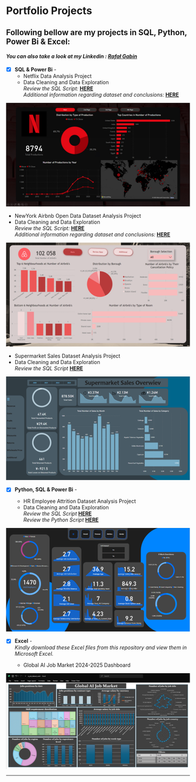 # Portfolio Projects

## Following bellow are my projects in SQL, Python, Power Bi & Excel: <br />

#### *You can also take a look at my Linkedin : [Rafał Gabin](https://www.linkedin.com/in/rafał-gabin-4a144a250/)* <br />




- [x] **SQL & Power Bi** -
  - Netflix Data Analysis Project<br />
  - Data Cleaning and Data Exploration<br />
    *Review the SQL Script:* **[HERE](https://github.com/Rafalgabin/PortfolioProjects/blob/main/Netflix)**<br />
    *Additional information regarding dataset and conclusions:* **[HERE](https://github.com/Rafalgabin/PortfolioProjects/blob/main/Netflix%20readme)**<br />


![Netflix Dashboard](visuals/Netflix1.jpg)



  - NewYork Airbnb Open Data Dataset Analysis Project <br />
  - Data Cleaning and Data Exploration <br />
    *Review the SQL Script:* **[HERE](https://github.com/Rafalgabin/PortfolioProjects/blob/main/Airbnb_Open_DataProject)**<br />
    *Additional information regarding dataset and conclusions:* **[HERE](https://github.com/Rafalgabin/PortfolioProjects/blob/main/Airbnb%20Open%20Data%20readme)**<br />


![Airbnb Dashboard](visuals/Airbnb1.png)



  - Supermarket Sales Dataset Analysis Project <br />
  - Data Cleaning and Data Exploration <br />
    *Review the SQL Script* **[HERE](https://github.com/Rafalgabin/PortfolioProjects/blob/main/Supermarket_Sales)**<br />


![Supermarket Sales Dashboard](visuals/Supermarket%20sales1.png)



- [x] **Python, SQL & Power Bi** -

  - HR Employee Attrition Dataset Analysis Project <br />
  - Data Cleaning and Data Exploration <br />
    *Review the SQL Script* **[HERE](https://github.com/Rafalgabin/PortfolioProjects/blob/main/HR%20Employee%20Attrition)**<br />
    *Review the Python Script* **[HERE](https://github.com/Rafalgabin/PortfolioProjects/blob/main/HR%20Employee%20Attrition%20Python.ipynb)**<br />


![HR Employee Attrition Dashboard](visuals/HR%20Employee%20Attrition1.png)



- [x] **Excel** -   
  *Kindly download these Excel files from this repository and view them in Microsoft Excel.*

  - Global AI Job Market 2024-2025 Dashboard <br />


![Global AI Job Market 2024-2025 Dashboard](visuals/excel/Global_AI_Job_Market_Dashboard.png)

--------------------------------------------------------------------------------------------------------------------------------------------------------------------------------
